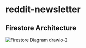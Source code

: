 # reddit-newsletter

## Firestore Architecture
![Firestore Diagram drawio-2](https://github.com/aniqp/reddit-newsletter/assets/89875233/82a10f16-16fc-46db-97a2-a5892e238e8f)
